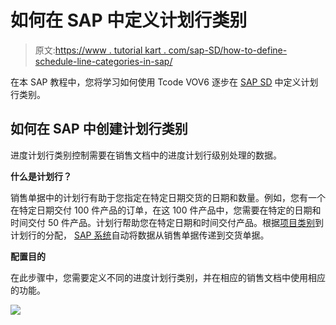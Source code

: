 # 如何在 SAP 中定义计划行类别

> 原文:[https://www . tutorial kart . com/sap-SD/how-to-define-schedule-line-categories-in-sap/](https://www.tutorialkart.com/sap-sd/how-to-define-schedule-line-categories-in-sap/)

在本 SAP 教程中，您将学习如何使用 Tcode VOV6 逐步在 [SAP SD](https://www.tutorialkart.com/sap-sd/sap-sd-training-tutorial/) 中定义计划行类别。

## 如何在 SAP 中创建计划行类别

进度计划行类别控制需要在销售文档中的进度计划行级别处理的数据。

**什么是计划行？**

销售单据中的计划行有助于您指定在特定日期交货的日期和数量。例如，您有一个在特定日期交付 100 件产品的订单，在这 100 件产品中，您需要在特定的日期和时间交付 50 件产品。计划行帮助您在特定日期和时间交付产品。根据[项目类别](https://www.tutorialkart.com/sap-sd/define-item-categories-in-sap/)到计划行的分配， [SAP 系统](https://www.tutorialkart.com/sap/what-is-sap-definition-of-erp-sap-systems/)自动将数据从销售单据传递到交货单据。

**配置目的**

在此步骤中，您需要定义不同的进度计划行类别，并在相应的销售文档中使用相应的功能。

[![](../Images/925da31b32d6bc3827932f6c8afb11bb.png)](https://www.tutorialkart.com/)